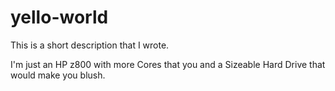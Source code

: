 # yello-world
This is a short description that I wrote. 

I'm just an HP z800 with more Cores that you and a Sizeable Hard Drive that would make you blush. 
